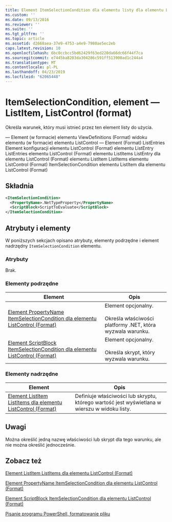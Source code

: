 ```yaml
---
title: Element ItemSelectionCondition dla elementu listy dla elementu ListControl (Format) | Dokumentacja firmy Microsoft
ms.custom: ''
ms.date: 09/13/2016
ms.reviewer: ''
ms.suite: ''
ms.tgt_pltfrm: ''
ms.topic: article
ms.assetid: d2668aea-37e9-4753-a4e9-7980ae5ec2eb
caps.latest.revision: 10
ms.openlocfilehash: 6bc0ccbcc5bd62429f63ed220da66dc66f44f7ca
ms.sourcegitcommit: e7445ba8203da304286c591ff513900ad1c244a4
ms.translationtype: MT
ms.contentlocale: pl-PL
ms.lasthandoff: 04/23/2019
ms.locfileid: "62065448"
---
```

# <a name="itemselectioncondition-element-for-listitem-for-listcontrol-format"></a>ItemSelectionCondition, element — ListItem, ListControl (format)

Określa warunek, który musi istnieć przez ten element listy do użycia.

— Element (w formacie) elementu ViewDefinitions (Format) widoku elementu (w formacie) elementu ListControl — Element (Format) ListEntries Element konfiguracji elementu ListControl (Format) elementu ListEntry ListEntries elementu ListControl (Format) elementu ListItems ListEntry dla elementu ListControl (Format) elementu ListItem ListItems elementu ListControl (Format) ItemSelectionCondition elementu ListItem dla elementu ListControl (Format)

## <a name="syntax"></a>Składnia

```xml
<ItemSelectionCondition>
  <PropertyName>.NetTypeProperty</PropertyName>
  <ScriptBlock>ScriptToEvaluate</ScriptBlock>
</ItemSelectionCondition>
```

## <a name="attributes-and-elements"></a>Atrybuty i elementy

W poniższych sekcjach opisano atrybuty, elementy podrzędne i element nadrzędny `ItemSelectionCondition` elementu.

### <a name="attributes"></a>Atrybuty

Brak.

### <a name="child-elements"></a>Elementy podrzędne

|Element|Opis|
|-------------|-----------------|
|[Element PropertyName ItemSelectionCondition dla elementu ListControl (Format)](./propertyname-element-for-itemselectioncondition-for-listcontrol-format.md)|Element opcjonalny.<br /><br /> Określa właściwości platformy .NET, która wyzwala warunku.|
|[Element ScriptBlock ItemSelectionCondition dla elementu ListControl (Format)](./scriptblock-element-for-itemselectioncondition-for-listcontrol-format.md)|Element opcjonalny.<br /><br /> Określa skrypt, który wyzwala warunku.|

### <a name="parent-elements"></a>Elementy nadrzędne

|Element|Opis|
|-------------|-----------------|
|[Element ListItem ListItems dla elementu ListControl (Format)](./listitem-element-for-listitems-for-listcontrol-format.md)|Definiuje właściwości lub skryptu, którego wartość jest wyświetlana w wierszu w widoku listy.|

## <a name="remarks"></a>Uwagi

Można określić jedną nazwę właściwości lub skrypt dla tego warunku, ale nie można określić jednocześnie.

## <a name="see-also"></a>Zobacz też

[Element ListItem ListItems dla elementu ListControl (Format)](./listitem-element-for-listitems-for-listcontrol-format.md)

[Element PropertyName ItemSelectionCondition dla elementu ListControl (Format)](./propertyname-element-for-itemselectioncondition-for-listcontrol-format.md)

[Element ScriptBlock ItemSelectionCondition dla elementu ListControl (Format)](./scriptblock-element-for-itemselectioncondition-for-listcontrol-format.md)

[Pisanie programu PowerShell, formatowanie pliku](./writing-a-powershell-formatting-file.md)
